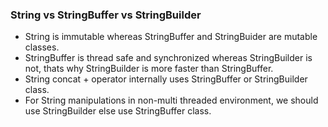 ### String vs StringBuffer vs StringBuilder

* String is immutable whereas StringBuffer and StringBuider are mutable classes.
* StringBuffer is thread safe and synchronized whereas StringBuilder is not, thats why StringBuilder is more faster than StringBuffer.
* String concat + operator internally uses StringBuffer or StringBuilder class.
* For String manipulations in non-multi threaded environment, we should use StringBuilder else use StringBuffer class.